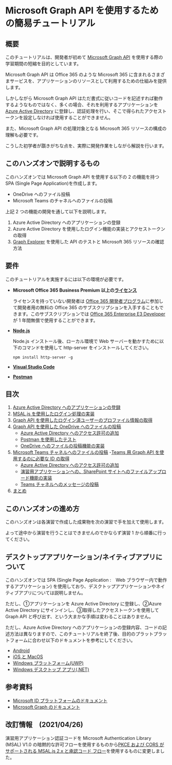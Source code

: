 # Microsoft Graph API を使用するための簡易チュートリアル

## 概要
このチュートリアルは、開発者が初めて [Microsoft Graph API](https://docs.microsoft.com/ja-jp/graph/overview) を使用する際の学習期間の短縮を目的としています。

Microsoft Graph API は Office 365 のような Microsoft 365 に含まれるさまざまサービスを、アプリケーションのリソースとして利用するための仕組みを提供します。

しかしながら Microsoft Graph API はただ書式に従いコードを記述すれば動作するようなものではなく、多くの場合、それを利用するアプリケーションを [Azure Active Directory](https://docs.microsoft.com/ja-jp/azure/active-directory/fundamentals/active-directory-whatis) に登録し、認証処理を行い、そこで得られたアクセストークンを設定しなければ使用することができません。

また、Microsoft Graph API の処理対象となる Microsoft 365 リソースの構成の理解も必要です。

こうした初学者が躓きがちな点を、実際に開発作業をしながら解説を行います。

## このハンズオンで説明するもの

このハンズオンでは Microsoft Graph API を使用する以下の 2 の機能を持つ SPA (Single Page Application)を作成します。

- OneDrive へのファイル投稿
- Microsoft Teams のチャネルへのファイルの投稿

上記 2 つの機能の開発を通して以下を説明します。

1. Azure Active Directory へのアプリケーションの登録
2. Azure Active Directory を使用したログイン機能の実装とアクセストークンの取得
3. [Graph Explorer](https://developer.microsoft.com/ja-jp/graph/graph-explorer) を使用した API のテストと Microsoft 365 リソースの確認方法

## 要件
このチュートリアルを実施するには以下の環境が必要です。

* **Microsoft Office 365 Business Premium 以上の[ライセンス](https://products.office.com/ja-JP/compare-all-microsoft-office-products-b?tab=2)**

    ライセンスを持っていない開発者は [Office 365 開発者プログラム](https://developer.microsoft.com/ja-JP/office/dev-program
)に参加して開発者用の無料の Office 365 のサブスクリプションを入手することもできます。このサブスクリプションでは [Office 365 Enterprise E3 Developer](https://docs.microsoft.com/ja-jp/office/developer-program/office-365-developer-program-get-started) が 1 年間無償で使用することができます。

* **[Node.js](https://nodejs.org/ja/)**

    Node.js インストール後、ローカル環境で Web サーバーを動かすために以下のコマンドを使用して http-server をインストールしてください。

    ```
    npm install http-server -g
    ```

* **[Visual Studio Code](https://code.visualstudio.com/Download)**

* **[Postman](https://www.postman.com/downloads/)**

## 目次
1. [Azure Active Directory へのアプリケーションの登録](Ex01.md)
2. [MSAL.js を使用したログイン処理の実装](Ex02.md)
3. [Graph API を使用したログイン済ユーザーのプロファイル情報の取得](Ex03.md)
4. [Graph API を使用した OneDrive へのファイルの投稿](Ex04.md)
    - [Azure Active Directory へのアクセス許可の追加](https://github.com/osamum/Firstway_to_MSTeamsGraphAPI/blob/master/Ex04.md#%E3%82%BF%E3%82%B9%E3%82%AF-1-azure-active-airectory-%E3%81%A7%E3%81%AE%E3%82%A2%E3%83%97%E3%83%AA%E3%82%B1%E3%83%BC%E3%82%B7%E3%83%A7%E3%83%B3%E3%81%B8%E3%81%AE%E3%82%A2%E3%82%AF%E3%82%BB%E3%82%B9%E8%A8%B1%E5%8F%AF%E3%81%AE%E8%BF%BD%E5%8A%A0)
    - [Postman を使用したテスト](https://github.com/osamum/Firstway_to_MSTeamsGraphAPI/blob/master/Ex04.md#%E3%82%BF%E3%82%B9%E3%82%AF-3--postman-%E3%82%92%E4%BD%BF%E7%94%A8%E3%81%97%E3%81%9F-onedrive-%E3%81%B8%E3%81%AE%E3%83%95%E3%82%A1%E3%82%A4%E3%83%AB%E4%BD%9C%E6%88%90%E3%81%AE%E6%A4%9C%E8%A8%BC)
    - [OneDrive へのファイルの投稿機能の実装](https://github.com/osamum/Firstway_to_MSTeamsGraphAPI/blob/master/Ex04.md#%E3%82%BF%E3%82%B9%E3%82%AF-4--%E6%BC%94%E7%BF%92%E7%94%A8%E3%82%A2%E3%83%97%E3%83%AA%E3%82%B1%E3%83%BC%E3%82%B7%E3%83%A7%E3%83%B3%E3%81%B8%E3%81%AEonedrive-%E3%83%95%E3%82%A9%E3%83%AB%E3%83%80%E3%81%B8%E3%81%AE%E3%83%95%E3%82%A1%E3%82%A4%E3%83%AB%E3%82%A2%E3%83%83%E3%83%97%E3%83%AD%E3%83%BC%E3%83%89%E6%A9%9F%E8%83%BD%E3%81%AE%E5%AE%9F%E8%A3%85)
5. [Microsoft Teams チャネルへのファイルの投稿](Ex05.md)
    -[Teams 用 Graph API を使用するのに必要な ID の取得](https://github.com/osamum/Firstway_to_MSTeamsGraphAPI/blob/master/Ex05.md#%E3%82%BF%E3%82%B9%E3%82%AF-1--teams-%E7%94%A8-graph-api-%E3%82%92%E4%BD%BF%E7%94%A8%E3%81%99%E3%82%8B%E3%81%AE%E3%81%AB%E5%BF%85%E8%A6%81%E3%81%AA-id-%E3%81%AE%E5%8F%96%E5%BE%97)
    - [Azure Active Directory へのアクセス許可の追加](https://github.com/osamum/Firstway_to_MSTeamsGraphAPI/blob/master/Ex05.md#%E3%82%BF%E3%82%B9%E3%82%AF-2--%E6%A4%9C%E8%A8%BC%E7%94%A8%E3%82%A2%E3%83%97%E3%83%AA%E3%82%B1%E3%83%BC%E3%82%B7%E3%83%A7%E3%83%B3%E3%81%B8%E3%81%AE%E3%82%A2%E3%82%AF%E3%82%BB%E3%82%B9%E8%A8%B1%E5%8F%AF%E3%81%AE%E8%BF%BD%E5%8A%A0)
    - [演習用アプリケーションへの、SharePoint サイトへのファイルアップロード機能の実装](https://github.com/osamum/Firstway_to_MSTeamsGraphAPI/blob/master/Ex05.md#%E3%82%BF%E3%82%B9%E3%82%AF-3--%E6%BC%94%E7%BF%92%E7%94%A8%E3%82%A2%E3%83%97%E3%83%AA%E3%82%B1%E3%83%BC%E3%82%B7%E3%83%A7%E3%83%B3%E3%81%B8%E3%81%AEsharepoint-%E3%82%B5%E3%82%A4%E3%83%88%E3%81%B8%E3%81%AE%E3%83%95%E3%82%A1%E3%82%A4%E3%83%AB%E3%82%A2%E3%83%83%E3%83%97%E3%83%AD%E3%83%BC%E3%83%89%E6%A9%9F%E8%83%BD%E3%81%AE%E5%AE%9F%E8%A3%85)
    - [Teams チャネルへのメッセージの投稿](https://github.com/osamum/Firstway_to_MSTeamsGraphAPI/blob/master/Ex05.md#%E3%82%BF%E3%82%B9%E3%82%AF-4--teams-%E3%83%81%E3%83%A3%E3%83%8D%E3%83%AB%E3%81%B8%E3%81%AE%E3%83%A1%E3%83%83%E3%82%BB%E3%83%BC%E3%82%B8%E3%81%AE%E6%8A%95%E7%A8%BF)
6. [まとめ](summary.md)

## このハンズオンの進め方

このハンズオンは各演習で作成した成果物を次の演習で手を加えて使用します。

よって途中から演習を行うことはできませんのでかならず演習 1 から順番に行ってください。

## デスクトップアプリケーション/ネイティブアプリについて

このハンズオンでは SPA (Single Page Application :　Web ブラウザー内で動作するアプリケーション) を使用しており、デスクトップアプリケーションやネイティブアプリについては説明しません。

ただし、①アプリケーションを Azure Active Directory に登録し、②Azure Active Directory にサインインし、③取得したアクセストークンを使用して Graph API と呼び出す、という大まかな手順は変わることはありません。

ただし、Azure Active Directory へのアプリケーションの登録内容、コードの記述方法は異なりますので、このチュートリアルを終了後、目的のプラットプラットフォームに合わせ以下のドキュメントを参考にしてください。

- [Android](https://docs.microsoft.com/ja-jp/azure/active-directory/develop/tutorial-v2-android)
- [iOS と MacOS](https://docs.microsoft.com/ja-jp/azure/active-directory/develop/tutorial-v2-ios)
- [Windows プラットフォーム(UWP)](https://docs.microsoft.com/ja-jp/azure/active-directory/develop/tutorial-v2-windows-uwp)
- [Windows デスクトップ アプリ(.NET)](https://docs.microsoft.com/ja-jp/azure/active-directory/develop/tutorial-v2-windows-desktop)

## 参考資料
- [Microsoft ID プラットフォームのドキュメント](https://docs.microsoft.com/ja-jp/azure/active-directory/develop/)
- [Microsoft Graph のドキュメント](https://docs.microsoft.com/ja-JP/graph/)

## 改訂情報　(2021/04/26)

演習用アプリケーション認証コードを Microsoft Authentication Library (MSAL) V1.0 の暗黙的な許可フローを使用するものから[PKCE および CORS がサポートされる MSAL.js 2.x と承認コード フロー](https://docs.microsoft.com/ja-jp/azure/active-directory/develop/tutorial-v2-javascript-auth-code)を使用するものに変更しました。